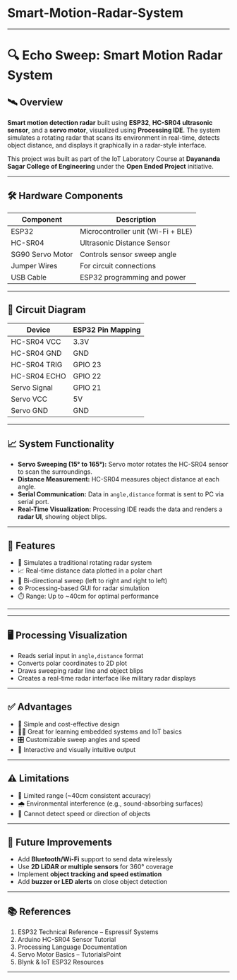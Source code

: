 # Smart-Motion-Radar-System


---


# 🔍 Echo Sweep: Smart Motion Radar System

## 🛰️ Overview

**Smart motion detection radar** built using **ESP32**, **HC-SR04 ultrasonic sensor**, and a **servo motor**, visualized using **Processing IDE**. The system simulates a rotating radar that scans its environment in real-time, detects object distance, and displays it graphically in a radar-style interface.

This project was built as part of the IoT Laboratory Course at **Dayananda Sagar College of Engineering** under the **Open Ended Project** initiative.

---

## 🛠️ Hardware Components

| Component           | Description                             |
|---------------------|-----------------------------------------|
| ESP32               | Microcontroller unit (Wi-Fi + BLE)      |
| HC-SR04             | Ultrasonic Distance Sensor              |
| SG90 Servo Motor    | Controls sensor sweep angle             |
| Jumper Wires        | For circuit connections                 |
| USB Cable           | ESP32 programming and power             |

---

## 🧰 Circuit Diagram

| Device             | ESP32 Pin Mapping   |
|--------------------|---------------------|
| HC-SR04 VCC        | 3.3V                |
| HC-SR04 GND        | GND                 |
| HC-SR04 TRIG       | GPIO 23             |
| HC-SR04 ECHO       | GPIO 22             |
| Servo Signal       | GPIO 21             |
| Servo VCC          | 5V                  |
| Servo GND          | GND                 |

---

## 📈 System Functionality

- **Servo Sweeping (15° to 165°):** Servo motor rotates the HC-SR04 sensor to scan the surroundings.
- **Distance Measurement:** HC-SR04 measures object distance at each angle.
- **Serial Communication:** Data in `angle,distance` format is sent to PC via serial port.
- **Real-Time Visualization:** Processing IDE reads the data and renders a **radar UI**, showing object blips.

---

## 🧪 Features

- 📡 Simulates a traditional rotating radar system
- 📈 Real-time distance data plotted in a polar chart
- 🔁 Bi-directional sweep (left to right and right to left)
- ⚙️ Processing-based GUI for radar simulation
- ⏱️ Range: Up to ~40cm for optimal performance

---



---

## 🖥️ Processing Visualization

* Reads serial input in `angle,distance` format
* Converts polar coordinates to 2D plot
* Draws sweeping radar line and object blips
* Creates a real-time radar interface like military radar displays

---

## ✅ Advantages

* 🔧 Simple and cost-effective design
* 👨‍🏫 Great for learning embedded systems and IoT basics
* 🎛️ Customizable sweep angles and speed
* 🧠 Interactive and visually intuitive output

---

## ⚠️ Limitations

* 📏 Limited range (\~40cm consistent accuracy)
* 🌧️ Environmental interference (e.g., sound-absorbing surfaces)
* 🛑 Cannot detect speed or direction of objects

---

## 🔮 Future Improvements

* Add **Bluetooth/Wi-Fi** support to send data wirelessly
* Use **2D LiDAR or multiple sensors** for 360° coverage
* Implement **object tracking and speed estimation**
* Add **buzzer or LED alerts** on close object detection

---

## 📚 References

1. ESP32 Technical Reference – Espressif Systems
2. Arduino HC-SR04 Sensor Tutorial
3. Processing Language Documentation
4. Servo Motor Basics – TutorialsPoint
5. Blynk & IoT ESP32 Resources

---


